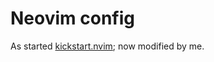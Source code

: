 # Neovim config

As started [kickstart.nvim](https://github.com/nvim-lua/kickstart.nvim); now modified by me.
